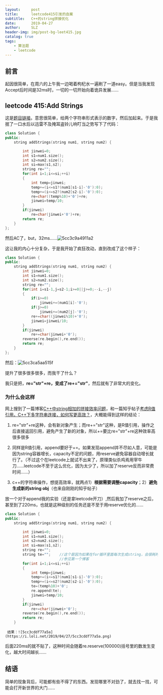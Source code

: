 ```yaml
---
layout:     post
title:      leetcode415引发的血案
subtitle:   C++的string拼接优化
date:       2019-04-27
author:     SLZ
header-img: img/post-bg-leet415.jpg
catalog: true
tags:
    - 算法题
    - leetcode
---
```


## 前言

起因很简单，在周六的上午我一边喝着枸杞水一遍刷了一道easy。但是当我发现Accept后时间是32ms时，一切的一切开始向着诡异发展......

## leetcode 415:Add Strings

这是[题目链接](https://leetcode.com/problems/add-strings/)。意思很简单，给两个字符串形式表示的数字，然后加起来。于是我抿了一口水后以迅雷不及掩耳盗铃儿响叮当之势写下了代码：

```cpp
class Solution {
public:
    string addStrings(string num1, string num2) {

        int jinwei=0;
        int s1=num1.size();
        int s2=num2.size();
        int si=max(s1,s2);
        string re="";
        for(int i=1;i<=si;++i)
        {
            int temp=jinwei;
            temp+=(i<=s1?(num1[s1-i]-'0'):0);
            temp+=(i<=s2?(num2[s2-i]-'0'):0);
            re=char((temp%10)+'0')+re;
            jinwei=temp/10;
        }
        if(jinwei)
            re=char(jinwei+'0')+re;
        return re;
    }
};
```

然后AC了，but，32ms......![5cc3c9a4911a2](https://i.loli.net/2019/04/27/5cc3c9a4911a2.png)

这让我的内心十分复杂，于是我开始了疯狂改动，直到改成了这个样子：

```cpp
class Solution {
public:
    string addStrings(string num1, string num2) {
        int jinwei=0;
        int s1=num1.size();
        int s2=num2.size();
        string re="";
        for(int i=s1-1,j=s2-1;i>=0||j>=0;--i,--j)
        {
            if(i>=0)
                jinwei+=(num1[i]-'0');
            if(j>=0)
                jinwei+=(num2[j]-'0');
            re+=char((jinwei%10)+'0');
            jinwei=jinwei/10;
        }
        if(jinwei)
            re+=char(jinwei+'0');
        reverse(re.begin(),re.end());
        return re;
    }
};
```

然后：![5cc3ca5aa515f](https://i.loli.net/2019/04/27/5cc3ca5aa515f.png)

提升了很多很多很多，而我干了什么？

我只是把，**re="str"+re，变成了re+="str"**，然后就有了非常大的变化。

### 为什么会这样

网上搜到了一篇博客[C++中string相加的拼接效率问题](https://blog.csdn.net/xiaobaismiley/article/details/25962483)，和一篇知乎帖子[考虑R值引用，C++下多字符串连接，如何写更高效？](https://www.zhihu.com/question/56727144)，大概能得到这样的结论：

1. re="str"+re这种，会有新对象产生；而re+="str"这种，是R值引用，操作之后直接返回引用，避免产生了新的对象，所以+=要比re="str"+re这种效率高很多很多

2. 同样是R值引用，append要好于+=。如果发现append并不尽如人意，可能是因为string容器增长，capacity不足的问题，用reserve避免容器自动增长就行了。（不过这个在leetcode上就试不出来了，原理类似杀鸡焉用宰牛刀......leetcode不至于这么优化，因为太少了，所以加了reserve反而非常费时间......）

3. c++的字符串操作，想提高效率，就两点1）**根据需要调整capacity**；2）**避免生成新的string obj**（也来自刚刚的知乎帖子）

放一个对于append我的实验（还是拿leetcode开刀）,然后我加了reserve之后，甚至到了220ms，也就是这种级别的任务还是不至于用reserve优化的......

```cpp
class Solution {
public:
    string addStrings(string num1, string num2) {

        int jinwei=0;
        int s1=num1.size();
        int s2=num2.size();
        int si=max(s1,s2);
        string re="";
        string te="";    //这个是因为如果在for循环里面每次生成string，会很耗时间。
                         //参见第一个博客
        for(int i=1;i<=si;++i)
        {
            int temp=jinwei;
            temp+=(i<=s1?(num1[s1-i]-'0'):0);
            temp+=(i<=s2?(num2[s2-i]-'0'):0);
            te=(temp%10)+'0';
            re.append(te);
            jinwei=temp/10;
        }
        if(jinwei)
            re+=char(jinwei+'0');
        reverse(re.begin(),re.end());
        return re;
    }
```

     结果：![5cc3cddf77a5a](https://i.loli.net/2019/04/27/5cc3cddf77a5a.png)

后面220ms的就不贴了，这种时间会随着re.reserve(100000)括号里的数发生变化，越大时间越长......

## 结语

简单的现象背后，可能都有些不得了的东西。发现哪里不对劲了，就去找一找，可能会打开新世界的大门......
